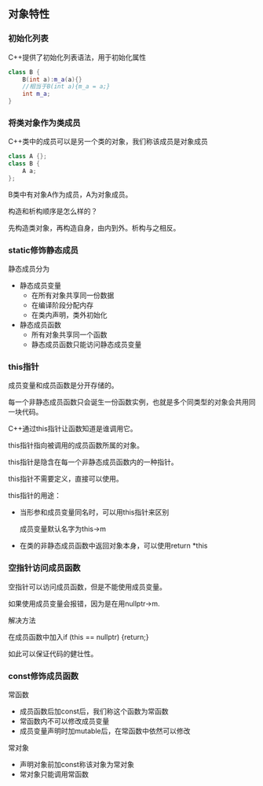 ## 对象特性

### 初始化列表

C++提供了初始化列表语法，用于初始化属性

```cpp
class B {
    B(int a):m_a(a){}
    //相当于B(int a){m_a = a;}
    int m_a;
}
```

### 将类对象作为类成员

C++类中的成员可以是另一个类的对象，我们称该成员是对象成员

```cpp
class A {};
class B {
    A a;
};
```

B类中有对象A作为成员，A为对象成员。

构造和析构顺序是怎么样的？

先构造类对象，再构造自身，由内到外。析构与之相反。

### static修饰静态成员

静态成员分为

- 静态成员变量
  - 在所有对象共享同一份数据
  - 在编译阶段分配内存
  - 在类内声明，类外初始化
- 静态成员函数
  - 所有对象共享同一个函数
  - 静态成员函数只能访问静态成员变量

### this指针

成员变量和成员函数是分开存储的。

每一个非静态成员函数只会诞生一份函数实例，也就是多个同类型的对象会共用同一块代码。

C++通过this指针让函数知道是谁调用它。

this指针指向被调用的成员函数所属的对象。

this指针是隐含在每一个非静态成员函数内的一种指针。

this指针不需要定义，直接可以使用。

this指针的用途：

- 当形参和成员变量同名时，可以用this指针来区别

  成员变量默认名字为this->m

- 在类的非静态成员函数中返回对象本身，可以使用return *this

### 空指针访问成员函数

空指针可以访问成员函数，但是不能使用成员变量。

如果使用成员变量会报错，因为是在用nullptr->m.

解决方法

在成员函数中加入if (this == nullptr) {return;}

如此可以保证代码的健壮性。

### const修饰成员函数

常函数

- 成员函数后加const后，我们称这个函数为常函数
- 常函数内不可以修改成员变量
- 成员变量声明时加mutable后，在常函数中依然可以修改

常对象

- 声明对象前加const称该对象为常对象
- 常对象只能调用常函数


